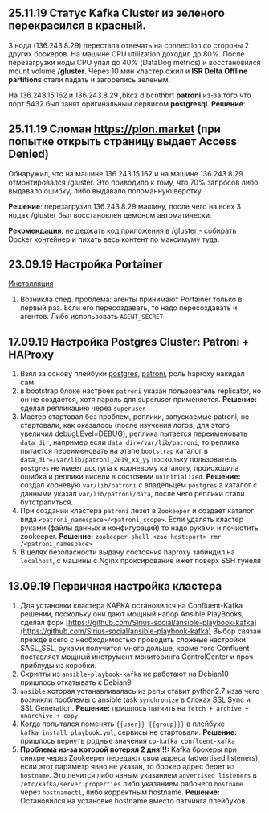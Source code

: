 ## 25.11.19 Статус Kafka Cluster из зеленого перекрасился в красный.
3 нода (136.243.8.29) перестала отвечать на connection со стороны 2 других брокеров. На машине CPU utilization доходил до 80%. После перезагрузки ноды CPU упал до 40% (DataDog metrics) и восстановился mount volume **/gluster**. Через 10 мин кластер ожил и **ISR Delta** **Offline partitions** стали падать и загорелись зеленым. 

На 136.243.15.162 и 136.243.8.29 ,bkcz d bcnthbrt **patroni** из-за того что порт 5432 был занят оригинальным сервисом **postgresql**.
**Решение**: 

## 25.11.19 Сломан https://plon.market (при попытке открыть страницу выдает Access Denied)
Обнаружил, что на машине 136.243.15.162 и на машине 136.243.8.29 отмонтировался /gluster. Это приводило к тому, что 70% запросов либо выдавало ошибку, либо выдавало поломанную верстку. 

**Решение**: перезагрузил 136.243.8.29 машину, после чего на всех 3 нодах /gluster был восстановлен демоном автоматически.

**Рекомендация**: не держать код приложения в /gluster - собирать Docker контейнер и пихать весь контент по максимуму туда.

## 23.09.19  Настройка Portainer
[Инсталляция](https://portainer.readthedocs.io/en/stable/agent.html)
1. Возникла след. проблема: агенты принимают Portainer только в первый раз. Если его пересоздавать, то надо пересоздавать и агентов. Либо использовать ```AGENT_SECRET``` 

## 17.09.19  Настройка Postgres Cluster: Patroni + HAProxy
1. Взял за основу плейбуки [postgres](https://github.com/geerlingguy/ansible-role-postgresql/tree/master/tasks "https://github.com/geerlingguy/ansible-role-postgresql/tree/master/tasks"), [patroni](https://github.com/kostiantyn-nemchenko/ansible-role-patroni), роль haproxy накидал сам.
2. в bootstrap блоке настроек ```patroni``` указан пользователь replicator, но он не создается, хотя пароль для superuser применяется. **Решение:** сделал репликацию через ```superuser```
3. Мастер стартовал без проблем, реплики, запускаемые patroni, не стартовали, как оказалось (после изучения логов, для этого увеличил debugLEvel=DEBUG), реплика пытается переименовать ```data_dir```, например если ```data_dir=/var/lib/patroni```, то реплика пытается переименовать на этапе ```bootstrap``` каталог в ```data_dir=/var/lib/patroni_2019_xx_yy``` поскольку пользователь ```postgres``` не имеет доступа к корневому каталогу, происходила ошибка и реплики висели в состоянии ```uninitialized```. **Решение:** создал корневую ```var/lib/patroni``` с владельцем ```postgres``` а каталог с данными указал  ```var/lib/patroni/data```, после чего реплики стали бутстрапиться.
4. При создании кластера ```patroni``` лезет в ```Zookeeper``` и создает каталог вида ```<patroni_namespace>/<patroni_scope>```. Если удалять кластер руками (файлы данных и конфигураций) то надо руками и почистить zookeeper. **Решение:** ```zookeeper-shell <zoo-host:port> rmr /<patroni_namespace>``` 
5. В целях безопасности выдачу состояния haproxy забиндил на ```localhost```, с машины с Nginx проксирование ижет поверх SSH тунеля


## 13.09.19  Первичная настройка кластера
1. Для установки кластера KAFKA остановился на Confluent-Kafka решении, поскольку они дают мощный набор Ansible PlayBooks, сделал форк [https://github.com/Sirius-social/ansible-playbook-kafka](https://github.com/Sirius-social/ansible-playbook-kafka)
Выбор связан прежде всего с необходимостью проводить сложные настройки SASL_SSL, руками получится много дольше, кроме того  Confluent поставляет мощный инструмент мониторинга ControlCenter и проч приблуды из коробки.  
2. Скрипты из ```ansible-playbook-kafka``` не работают на Debian10 пришлось откатывать к Debian9
3. ```ansible``` которая устанавливалась из репы ставит python2.7 изза чего возникли проблемы с ansible task ```synchronize``` в блоках SSL Sync и SSL Generation. **Решение:** пришлось патчить на ```fetch + archive + unarchive + copy```  
4. Когда попытался поменять ```{{user}} {{group}}}``` в плейбуке ```kafka_install_playbook.yml```, сервисы не стартовали. **Решение:** пришлось вернуть родные значения ```cp-kafka confluent-kafka```
5. **Проблема из-за которой потерял 2 дня!!!:** Kafka брокеры при синхре через Zookeeper передают свои адреса (advertised listeners), если этот параметр явно не указан, то брокер адрес берет из ```hostname```. Это лечится либо явным указанием ```advertised listeners``` в ```/etc/kafka/server.properties``` либо указанием рабочего ```hostname``` через ```hostnamectl```, либо корректным hostname. **Решение:** Остановился на установке hostname вместо патчинга плейбуков.
